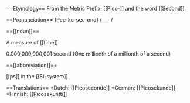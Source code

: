 ==Etymology==
From the Metric Prefix: [[Pico-]] and the word [[Second]]

==Pronunciation==
[Pee-ko-sec-ond] /____/

==[[noun]]==

A measure of [[time]]

0.000,000,000,001 second (One millionth of a millionth of a second)

==[[abbreviation]]== 

[[ps]] in the [[SI-system]]

==Translations==
*Dutch: [[Picoseconde]]
*German: [[Picosekunde]]
*Finnish: [[Picosekuntti]]